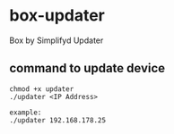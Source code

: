 # box-updater
Box by Simplifyd Updater

## command to update device
```
chmod +x updater
./updater <IP Address>

example:
./updater 192.168.178.25
```
